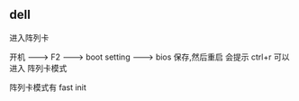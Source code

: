 
## dell

进入阵列卡

开机 ---> F2 ---> boot setting ---> bios 保存,然后重启  会提示 ctrl+r 可以进入 阵列卡模式

阵列卡模式有 fast init

